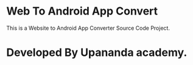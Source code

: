 # Web To Android App Convert
This is a Website to Android App Converter Source Code Project.
# Developed By Upananda academy.
